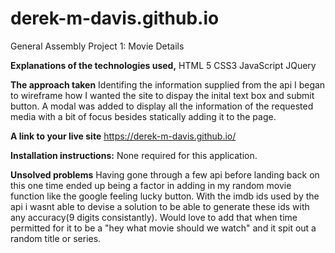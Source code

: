 # derek-m-davis.github.io
General Assembly Project 1: Movie Details

**Explanations of the technologies used,** 
HTML 5
CSS3
JavaScript
JQuery

**The approach taken**
Identifing the information supplied from the api I began to wireframe how I wanted the site to dispay the inital text box and submit button. A modal was added to display all the information of the requested media with a bit of focus besides statically adding it to the page.

**A link to your live site**
https://derek-m-davis.github.io/

**Installation instructions:**
None required for this application.

**Unsolved problems**
Having gone through a few api before landing back on this one time ended up being a factor in adding in my random movie function like the google feeling lucky button. With the imdb ids used by the api i wasnt able to devise a solution to be able to generate these ids with any accuracy(9 digits consistantly). Would love to add that when time permitted for it to be a "hey what movie should we watch" and it spit out a random title or series.
